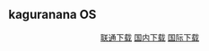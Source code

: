 ## kaguranana OS

<p align="center">
    <a class="btn" href="https://download.fuibafuyu.cn/d/123/System/Windows/kaguranana/kaguranana%20OS.wim">联通下载</a>
    <a class="btn" href="https://download.fuibafuyu.cn/d/Ali/System/Windows/kaguranana/kaguranana%20OS.wim">国内下载</a>
    <a class="btn" href="https://download.fuibafuyu.top/OD/System/Windows/kaguranana/kaguranana%20OS.wim">国际下载</a>
</p>